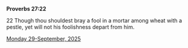 **Proverbs 27:22**

22 Though thou shouldest bray a fool in a mortar among wheat with a pestle, yet will not his foolishness depart from him.

[Monday 29-September, 2025](https://getbible.life/kjv/Proverbs/27/22)
